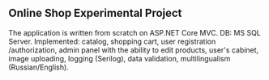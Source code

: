 ## Online Shop Experimental Project 

The application is written from scratch on ASP.NET Core MVC.
DB: MS SQL Server. Implemented: catalog, shopping cart, user registration /authorization, admin panel with the ability to edit products, user's cabinet, image uploading, logging (Serilog), data validation, multilingualism (Russian/English).



